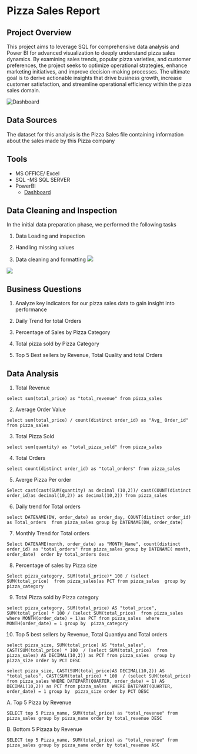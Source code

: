 
# Pizza Sales Report 

## Project Overview

This project aims to leverage SQL for comprehensive data analysis and Power BI for advanced visualization to deeply understand pizza sales dynamics. By examining sales trends, popular pizza varieties, and customer preferences, the project seeks to optimize operational strategies, enhance marketing initiatives, and improve decision-making processes. The ultimate goal is to derive actionable insights that drive business growth, increase customer satisfaction, and streamline operational efficiency within the pizza sales domain.

![Dashboard](https://github.com/Xharity/Pizza-Sales-Report/assets/173803485/4421aaa6-c329-47df-8002-814f50a031ee)

## Data Sources 

The dataset for this analysis is the Pizza Sales file containing information about the sales made by this Pizza company 

## Tools

- MS OFFICE/ Excel
- SQL
  -MS SQL SERVER
- PowerBI
   - [Dashboard]()

## Data Cleaning and Inspection

In the initial data preparation phase, we performed the following tasks

1. Data Loading and inspection 

2. Handling missing values

3. Data cleaning and formatting 
    ![](https://github.com/Xharity/Pizza-Sales-Report/assets/173803485/45a57d48-da84-4ef6-9dfd-f6e945cbe411)

![](https://github.com/Xharity/Pizza-Sales-Report/assets/173803485/1c1db3e6-5a76-4de1-b53f-d0ca54d6a5bd)

## Business Questions 

1. Analyze key indicators for our pizza sales data to gain insight into performance

2. Daily Trend for total Orders

3. Percentage of Sales by Pizza Category

4. Total pizza sold by Pizza Category

5. Top 5 Best sellers by Revenue, Total Quality and total Orders

## Data Analysis

1. Total Revenue 

`select sum(total_price) as "total_revenue" from pizza_sales`

2. Average Order Value

`select sum(total_price) / count(distinct order_id) as "Avg_ Order_id" from pizza_sales`

3. Total Pizza Sold 

`select sum(quantity) as "total_pizza_sold" from pizza_sales`

4. Total Orders 

`select count(distinct order_id) as "total_orders" from pizza_sales`

5. Averge Pizza Per order 

`Select cast(cast(SUM(quantity) as decimal (10,2))/
cast(COUNT(distinct order_id)as decimal(10,2)) as decimal(10,2)) from pizza_sales
`

6. Daily trend for Total orders 

`select DATENAME(DW, order_date) as order_day, COUNT(distinct order_id) as Total_orders 
from pizza_sales
group by DATENAME(DW, order_date)
`

7. Monthly Trend for Total orders 

`Select DATENAME(month, order_date) as "MONTH_Name", count(distinct order_id) as "total_orders"
from pizza_sales
group by DATENAME( month, order_date) 
order by total_orders desc`

8. Percentage of sales by Pizza size

`Select pizza_category, SUM(total_price)* 100 / (select SUM(total_price) 
from pizza_sales)as PCT
from pizza_sales 
group by  pizza_category`

9. Total Pizza sold by Pizza category

`select pizza_category, SUM(total_price) AS "total_price", SUM(total_price) * 100 / (select SUM(total_price) 
from pizza_sales where MONTH(order_date) = 1)as PCT
from pizza_sales 
where MONTH(order_date) = 1
group by  pizza_category`

10. Top 5 best sellers by Revenue, Total Quantiyu and Total orders 

`select pizza_size, SUM(total_price) AS "total_sales", CAST(SUM(total_price) * 100 
/ (select SUM(total_price) 
from pizza_sales) AS DECIMAL(10,2)) as PCT
from pizza_sales 
group by  pizza_size
order by PCT DESC`

`select pizza_size, CAST(SUM(total_price)AS DECIMAL(10,2)) AS "total_sales",
CAST(SUM(total_price) * 100 
/ (select SUM(total_price) 
from pizza_sales WHERE DATEPART(QUARTER, order_date) = 1) AS DECIMAL(10,2)) as PCT
from pizza_sales 
WHERE DATEPART(QUARTER, order_date) = 1
group by  pizza_size
order by PCT DESC`

A. Top 5 Pizza by Revenue 

`SELECT top 5 Pizza_name, SUM(total_price) as "total_revenue" from pizza_sales
group by pizza_name
order by total_revenue DESC`

B. Bottom 5 Pizaza by Revenue 

`SELECT top 5 Pizza_name, SUM(total_price) as "total_revenue" from pizza_sales
group by pizza_name
order by total_revenue ASC`
